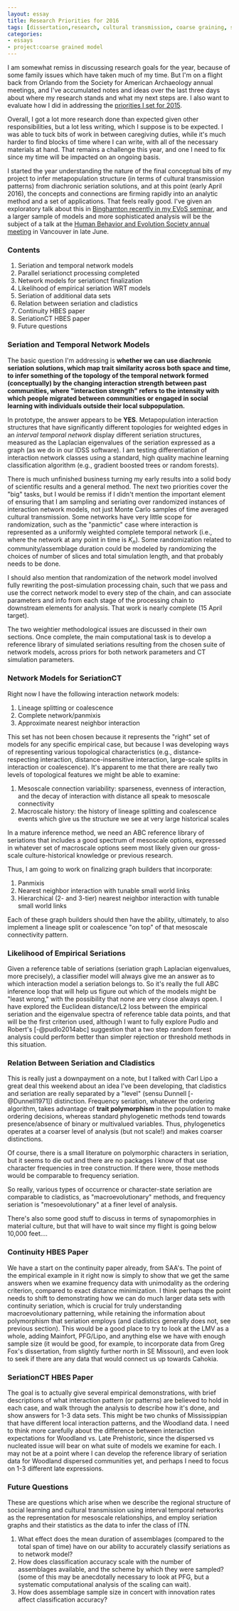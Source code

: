 ```yaml
---
layout: essay
title: Research Priorities for 2016
tags: [dissertation,research, cultural transmission, coarse graining, seriation]
categories: 
- essays
- project:coarse grained model
---
```


I am somewhat remiss in discussing research goals for the year, because of some family issues which have taken much of my time.  But I'm on a flight back from Orlando from the Society for American Archaeology annual meetings, and I've accumulated notes and ideas over the last three days about where my research stands and what my next steps are.  I also want to evaluate how I did 
in addressing the [priorities I set for 2015](/essays/2015/01/01/research-priorities-2015.html).  

Overall, I got a lot more research done than expected given other responsibilities, but a lot less writing, which I suppose is to be expected.  I was able to tuck bits of work in between caregiving duties, while it's much harder to find blocks of time where I can write, with all of the necessary materials at hand.  That remains a challenge this year, and one I need to fix since my time will be impacted on an ongoing basis.  

I started the year understanding the nature of the final conceptual bits of my project to infer metapopulation structure (in terms of cultural transmission patterns) from diachronic seriation solutions, and at this point (early April 2016), the concepts and connections are firming rapidly into an analytic method and a set of applications.  That feels really good.  I've given an exploratory talk about this in [Binghamton recently in my EVoS seminar](/essays/2016/03/22/evos-seminar-series-binghamton.html), and a larger sample of models and more sophisticated analysis will be the subject of a talk at the [Human Behavior and Evolution Society annual meeting](http://www.hbes.com/hbes2016) in Vancouver in late June.   


### Contents ###

1.  Seriation and temporal network models
1.  Parallel seriationct processing completed
1.  Network models for seriationct finalization
1.  Likelihood of empirical seriation WRT models
1.  Seriation of additional data sets
1.  Relation between seriation and cladistics
1.  Continuity HBES paper
1.  SeriationCT HBES paper
1.  Future questions


### Seriation and Temporal Network Models ###

The basic question I'm addressing is __whether we can use diachronic seriation solutions, which map trait similarity across both space and time, to infer something of the topology of the temporal network formed (conceptually) by the changing interaction strength between past communities, where "interaction strength" refers to the intensity with which people migrated between communities or engaged in social learning with individuals outside their local subpopulation.__

In prototype, the answer appears to be __YES__.  Metapopulation interaction structures that have significantly different topologies for weighted edges in an _interval temporal network_ display different seriation structures, measured as the Laplacian eigenvalues of the seriation expressed as a graph (as we do in our IDSS software).  I am testing differentiation of interaction network classes using a standard, high quality machine learning classification algorithm (e.g., gradient boosted trees or random forests).  

There is much unfinished business turning my early results into a solid body of scientific results and a general method.  The next two priorities cover the "big" tasks, but I would be remiss if I didn't mention the important element of ensuring that I am sampling and seriating over randomized instances of interaction network models, not just Monte Carlo samples of time averaged cultural transmission.  Some networks have very little scope for randomization, such as the "panmictic" case where interaction is represented as a uniformly weighted complete temporal network (i.e., where the network at any point in time is $K_n$).  Some randomization related to community/assemblage duration could be modeled by randomizing the choices of number of slices and total simulation length, and that probably needs to be done.  

I should also mention that randomization of the network model involved fully rewriting the post-simulation processing chain, such that we pass and use the correct network model to every step of the chain, and can associate parameters and info from each stage of the processing chain to downstream elements for analysis.  That work is nearly complete (15 April target).  

The two weightier methodological issues are discussed in their own sections.  Once complete, the main computational task is to develop a reference library of simulated seriations resulting from the chosen suite of network models, across priors for both network parameters and CT simulation parameters.  

### Network Models for SeriationCT ###

Right now I have the following interaction network models:

1.  Lineage splitting or coalescence
1.  Complete network/panmixis
1.  Approximate nearest neighbor interaction

This set has not been chosen because it represents the "right" set of models for any specific empirical case, but because I was developing ways of representing various topological characteristics (e.g., distance-respecting interaction, distance-insensitive interaction, large-scale splits in interaction or coalescence).  It's apparent to me that there are really two levels of topological features we might be able to examine:

1.  Mesoscale connection variability:  sparseness, evenness of interaction, and the decay of interaction with distance all speak to mesoscale connectivity
1.  Macroscale history:  the history of lineage splitting and coalescence events which give us the structure we see at very large historical scales

In a mature inference method, we need an ABC reference library of seriations that includes a good spectrum of mesoscale options, expressed in whatever set of macroscale options seem most likely given our gross-scale culture-historical knowledge or previous research.

Thus, I am going to work on finalizing graph builders that incorporate:

1.  Panmixis
1.  Nearest neighbor interaction with tunable small world links
1.  Hierarchical (2- and 3-tier) nearest neighbor interaction with tunable small world links

Each of these graph builders should then have the ability, ultimately, to also implement a lineage split or coalescence "on top" of that mesoscale connectivity pattern.  


### Likelihood of Empirical Seriations ###

Given a reference table of seriations (seriation graph Laplacian eigenvalues, more precisely), a classifier model will always give me an answer as to which interaction model a seriation belongs to.  So it's really the full ABC inference loop that will help us figure out which of the models might be "least wrong," with the possibility that none are very close always open.  I have explored the Euclidean distance/L2 loss between the empirical seriation and the eigenvalue spectra of reference table data points, and that will be the first criterion used, although I want to fully explore Pudlo and Robert's [-@pudlo2014abc] suggestion that a two step random forest analysis could perform better than simpler rejection or threshold methods in this situation.  

### Relation Between Seriation and Cladistics ###

This is really just a downpayment on a note, but I talked with Carl Lipo a great deal this weekend about an idea I've been developing, that cladistics and seriation are really separated by a "level" (sensu Dunnell [-@Dunnell1971]) distinction.  Frequency seriation, whatever the ordering algorithm, takes advantage of __trait polymorphism__ in the population to make ordering decisions, whereas standard phylogenetic methods tend towards presence/absence of binary or multivalued variables.  Thus, phylogenetics operates at a coarser level of analysis (but not scale!) and makes coarser distinctions.  

Of course, there is a small literature on polymorphic characters in seriation, but it seems to die out and there are no packages I know of that use character frequencies in tree construction.  If there were, those methods would be comparable to frequency seriation.

So really, various types of occurrence or character-state seriation are comparable to cladistics, as "macroevolutionary" methods, and frequency seriation is "mesoevolutionary" at a finer level of analysis.  

There's also some good stuff to discuss in terms of synapomorphies in material culture, but that will have to wait since my flight is going below 10,000 feet....


### Continuity HBES Paper ###

We have a start on the continuity paper already, from SAA's.  The point of the empirical example in it right now is simply to show that we get the same answers when we examine frequency data with unimodality as the ordering criterion, compared to exact distance minimization.  I think perhaps the point needs to shift to demonstrating how we can do much larger data sets with continuity seriation, which is crucial for truly understanding macroevolutionary patterning, while retaining the information about polymorphism that seriation employs (and cladistics generally does not, see previous section).  This would be a good place to try to look at the LMV as a whole, adding Mainfort, PFG/Lipo, and anything else we have with enough sample size (it would be good, for example, to incorporate data from Greg Fox's dissertation, from slightly further north in SE Missouri), and even look to seek if there are any data that would connect us up towards Cahokia.  

### SeriationCT HBES Paper ###

The goal is to actually give several empirical demonstrations, with brief descriptions of what interaction pattern (or patterns) are believed to hold in each case, and walk through the analysis to describe how it's done, and show answers for 1-3 data sets.  This might be two chunks of Mississippian that have different local interaction patterns, and the Woodland data.  I need to think more carefully about the difference between interaction expectations for Woodland vs. Late Prehistoric, since the dispersed vs nucleated issue will bear on what suite of models we examine for each.  I may not be at a point where I can develop the reference library of seriation data for Woodland dispersed communities yet, and perhaps I need to focus on 1-3 different late expressions.  



### Future Questions ###

These are questions which arise when we describe the regional structure of social learning and cultural transmission using interval temporal networks as the representation for mesoscale relationships, and employ seriation graphs and their statistics as the data to infer the class of ITN.  

1.  What effect does the mean duration of assemblages (compared to the total span of time) have on our ability to accurately classify seriations as to network model?
1.  How does classification accuracy scale with the number of assemblages available, and the scheme by which they were sampled?  (some of this may be anecdotally necessary to look at PFG, but a systematic computational analysis of the scaling can wait).  
1.  How does assemblage sample size in concert with innovation rates affect classification accuracy?   






